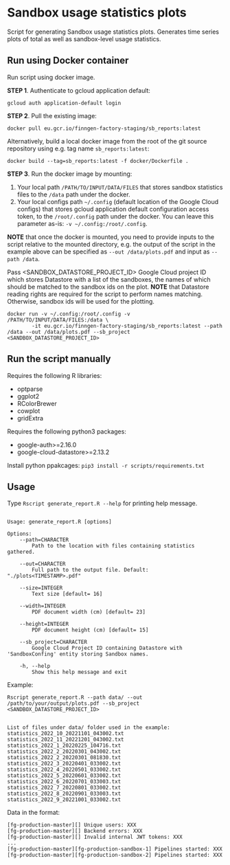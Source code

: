 # Sandbox usage statistics plots

Script for generating Sandbox usage statistics plots. Generates time series plots of total as well as sandbox-level usage statistics.


## Run using Docker container

Run script using docker image. 

**STEP 1**. Authenticate to gcloud application default:
```
gcloud auth application-default login
```

**STEP 2**. Pull the existing image:

```
docker pull eu.gcr.io/finngen-factory-staging/sb_reports:latest
```

Alternatively, build a local docker image from the root of the git source repository using e.g. tag name `sb_reports:latest`:
```
docker build --tag=sb_reports:latest -f docker/Dockerfile .
```

**STEP 3**. Run the docker image by mounting:
1. Your local path `/PATH/TO/INPUT/DATA/FILES` that stores sandbox statistics files to the `/data` path under the docker. 
2. Your local configs path `~/.config` (default location of the Google Cloud configs) that stores gcloud application default configuration access token, to the `/root/.config` path under the docker. You can leave this parameter as-is: `-v ~/.config:/root/.config`.

**NOTE** that once the docker is mounted, you need to provide inputs to the script relative to the mounted directory, e.g. the output of the script in the example above can be specified as `--out /data/plots.pdf` and input as `--path /data`.

Pass <SANDBOX_DATASTORE_PROJECT_ID> Google Cloud project ID which stores Datastore with a list of the sandboxes, the names of which 
should be matched to the sandbox ids on the plot. **NOTE** that Datastore reading rights are required for the script to perform
names matching. Otherwise, sandbox ids will be used for the plotting. 

```
docker run -v ~/.config:/root/.config -v /PATH/TO/INPUT/DATA/FILES:/data \
        -it eu.gcr.io/finngen-factory-staging/sb_reports:latest --path /data --out /data/plots.pdf --sb_project <SANDBOX_DATASTORE_PROJECT_ID>
```


## Run the script manually

Requires the following R libraries:
- optparse
- ggplot2
- RColorBrewer
- cowplot
- gridExtra

Requires the following python3 packages:
- google-auth>=2.16.0
- google-cloud-datastore>=2.13.2

Install python ppakcages: `pip3 install -r scripts/requirements.txt`


## Usage 

Type `Rscript generate_report.R --help` for printing help message. 

```

Usage: generate_report.R [options]

Options:
	--path=CHARACTER
		Path to the location with files containing statistics gathered.

	--out=CHARACTER
		Full path to the output file. Default: "./plots<TIMESTAMP>.pdf"

	--size=INTEGER
		Text size [default= 16]

	--width=INTEGER
		PDF document width (cm) [default= 23]

	--height=INTEGER
		PDF document height (cm) [default= 15]
	
	--sb_project=CHARACTER
        Google Cloud Project ID containing Datastore with 'SandboxConfing' entity storing Sandbox names.

	-h, --help
		Show this help message and exit

```

Example:


```
Rscript generate_report.R --path data/ --out /path/to/your/output/plots.pdf --sb_project <SANDBOX_DATASTORE_PROJECT_ID>


List of files under data/ folder used in the example:
statistics_2022_10_20221101_043002.txt
statistics_2022_11_20221201_043002.txt
statistics_2022_1_20220225_104716.txt
statistics_2022_2_20220301_043002.txt
statistics_2022_2_20220301_081830.txt
statistics_2022_3_20220401_033002.txt
statistics_2022_4_20220501_033002.txt
statistics_2022_5_20220601_033002.txt
statistics_2022_6_20220701_033003.txt
statistics_2022_7_20220801_033002.txt
statistics_2022_8_20220901_033003.txt
statistics_2022_9_20221001_033002.txt
```

Data in the format:
```
[fg-production-master][] Unique users: XXX
[fg-production-master][] Backend errors: XXX
[fg-production-master][] Invalid internal JWT tokens: XXX
...
[fg-production-master][fg-production-sandbox-1] Pipelines started: XXX
[fg-production-master][fg-production-sandbox-2] Pipelines started: XXX
```





